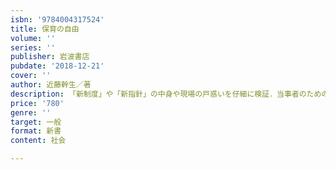 ```yaml
---
isbn: '9784004317524'
title: 保育の自由
volume: ''
series: ''
publisher: 岩波書店
pubdate: '2018-12-21'
cover: ''
author: 近藤幹生／著
description: 「新制度」や「新指針」の中身や現場の戸惑いを仔細に検証．当事者のための保育の在り方を提唱する．
price: '780'
genre: ''
target: 一般
format: 新書
content: 社会

---
```

